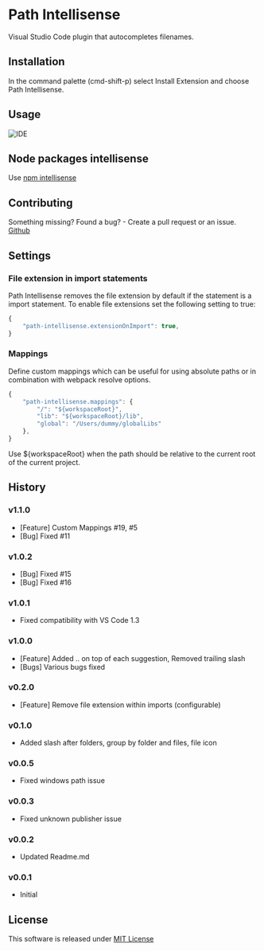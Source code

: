 # Path Intellisense
Visual Studio Code plugin that autocompletes filenames.

## Installation
In the command palette (cmd-shift-p) select Install Extension and choose Path Intellisense.

## Usage
![IDE](http://i.giphy.com/iaHeUiDeTUZuo.gif)

## Node packages intellisense
Use [npm intellisense](https://marketplace.visualstudio.com/items?itemName=christian-kohler.npm-intellisense)

## Contributing
Something missing? Found a bug? - Create a pull request or an issue.
[Github](https://github.com/ChristianKohler/PathIntellisense)

## Settings
### File extension in import statements
Path Intellisense removes the file extension by default if the statement is a import statement. To enable file extensions set the following setting to true:

```javascript
{
	"path-intellisense.extensionOnImport": true,
}
```

### Mappings
Define custom mappings which can be useful for using absolute paths or in combination with webpack resolve options.

```javascript
{
	"path-intellisense.mappings": {
		"/": "${workspaceRoot}",
		"lib": "${workspaceRoot}/lib",
		"global": "/Users/dummy/globalLibs"
	},
}
```

Use ${workspaceRoot} when the path should be relative to the current root of the current project.

## History
### v1.1.0
- [Feature] Custom Mappings #19, #5
- [Bug] Fixed #11
### v1.0.2
- [Bug] Fixed #15
- [Bug] Fixed #16
### v1.0.1
- Fixed compatibility with VS Code 1.3
### v1.0.0
- [Feature] Added .. on top of each suggestion, Removed trailing slash
- [Bugs] Various bugs fixed
### v0.2.0
- [Feature] Remove file extension within imports (configurable)
### v0.1.0
- Added slash after folders, group by folder and files, file icon
### v0.0.5 
- Fixed windows path issue
### v0.0.3 
- Fixed unknown publisher issue
### v0.0.2 
- Updated Readme.md
### v0.0.1 
- Initial 

## License
This software is released under [MIT License](http://www.opensource.org/licenses/mit-license.php)